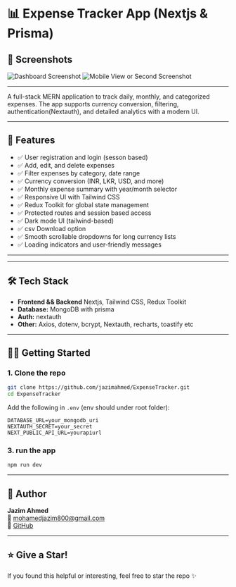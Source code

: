 # 📊 Expense Tracker App (Nextjs & Prisma)

## 📸 Screenshots

![Dashboard Screenshot](https://i.ibb.co/k6W9bvCj/app-dash-2.png)
![Mobile View or Second Screenshot](https://i.ibb.co/GQnBWLFK/image.png)

---


A full-stack MERN application to track daily, monthly, and categorized expenses. The app supports currency conversion, filtering, authentication(Nextauth), and detailed analytics with a modern UI.

---

## 🚀 Features

- ✅ User registration and login (sesson based)
- ✅ Add, edit, and delete expenses
- ✅ Filter expenses by category, date range
- ✅ Currency conversion (INR, LKR, USD, and more)
- ✅ Monthly expense summary with year/month selector
- ✅ Responsive UI with Tailwind CSS
- ✅ Redux Toolkit for global state management
- ✅ Protected routes and session based access
- ✅ Dark mode UI (tailwind-based)
- ✅ csv Download option
- ✅ Smooth scrollable dropdowns for long currency lists
- ✅ Loading indicators and user-friendly messages

---

---

## 🛠️ Tech Stack

- **Frontend && Backend** Nextjs, Tailwind CSS, Redux Toolkit
- **Database:** MongoDB with prisma
- **Auth:** nextauth
- **Other:** Axios, dotenv, bcrypt, Nextauth, recharts, toastify etc

---

## 🧑‍💻 Getting Started

### 1. **Clone the repo**

```bash
git clone https://github.com/jazimahmed/ExpenseTracker.git
cd ExpenseTracker
```

Add the following in `.env` (env should under root folder):

```
DATABASE_URL=your_mongodb_uri
NEXTAUTH_SECRET=your_secret
NEXT_PUBLIC_API_URL=yourapiurl
```
### 3. **run the app**

```bash
npm run dev
```



---

## 🙌 Author

**Jazim Ahmed**  
📧 mohamedjazim800@gmail.com  
🔗 [GitHub](https://github.com/jazimahmed)

---

## ⭐ Give a Star!

If you found this helpful or interesting, feel free to star the repo ✨
